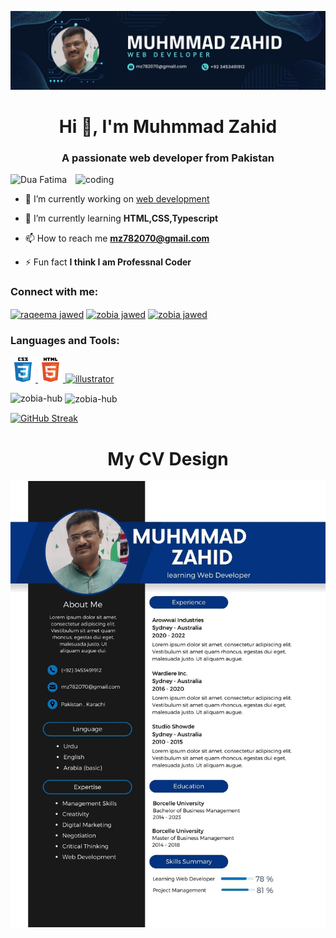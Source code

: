 
![logo](https://github.com/MUHAMMADZAHIDQURESHI/Resume-CV/raw/main/Muhmmad%20Zahid.jpg?raw=true)
<h1 align="center">Hi 👋, I'm Muhmmad Zahid</h1>
<h3 align="center">A passionate web developer from Pakistan</h3>
<img align="right" alt="coding" width="400" src="https://media.licdn.com/dms/image/D5612AQGOmwfIE5mlWA/article-cover_image-shrink_720_1280/0/1674617947228?e=2147483647&v=beta&t=FTU_isQ6VYfV5D_ueFHPWvT8ZqgDeJG3yr8Mi8lpfk0">

<p align="left"> <img src="https://komarev.com/ghpvc/?username=fatimadeveloper14&label=Profile%20views&color=0e75b6&style=flat" alt="Dua Fatima" /> </p>

- 🔭 I’m currently working on [web development](https:/fatimadeveloper14/github.com/)

- 🌱 I’m currently learning **HTML,CSS,Typescript**

- 📫 How to reach me **mz782070@gmail.com**

- ⚡ Fun fact **I think I am Professnal Coder**

<h3 align="left">Connect with me:</h3>
<p align="left">
<a href="https://web.skype.com/" target="blank"><img align="center" src="https://encrypted-tbn0.gstatic.com/images?q=tbn:ANd9GcRUam0qRBs14bj-fZbA2iuflWWPQO7oPNaspg&s" alt="raqeema jawed" height="40" width="40" /></a>
<a href="https://www.facebook.com/profile.php?id=100010763613839" target="blank"><img align="center" src="https://raw.githubusercontent.com/rahuldkjain/github-profile-readme-generator/master/src/images/icons/Social/facebook.svg" alt="zobia jawed" height="30" width="40" /></a>
<a href="https://instagram.com/" target="blank"><img align="center" src="https://raw.githubusercontent.com/rahuldkjain/github-profile-readme-generator/master/src/images/icons/Social/instagram.svg" alt="zobia jawed" height="30" width="40" /></a>
<h3>Languages and Tools:</h3>
<p align="left"> <a href="https://www.w3schools.com/css/" target="_blank" rel="noreferrer"> <img src="https://raw.githubusercontent.com/devicons/devicon/master/icons/css3/css3-original-wordmark.svg" alt="css3" width="40" height="40"/> </a> <a href="https://www.w3.org/html/" target="_blank" rel="noreferrer"> <img src="https://raw.githubusercontent.com/devicons/devicon/master/icons/html5/html5-original-wordmark.svg" alt="html5" width="40" height="40"/> </a> <a href="https://www.adobe.com/in/products/illustrator.html" target="_blank" rel="noreferrer"> <img src="https://cdn.iconscout.com/icon/free/png-256/free-typescript-logo-icon-download-in-svg-png-gif-file-formats--technology-social-media-company-brand-vol-7-pack-logos-icons-2945272.png" alt="illustrator" width="40" height="40"/> </a> </p>

<p><img align="left" src="https://github-readme-stats.vercel.app/api/top-langs?username=MUHAMMADZAHIDQURESHI&show_icons=true&locale=en&layout=compact" alt="zobia-hub" /></p>

<p>&nbsp;<img align="center" src="https://github-readme-stats.vercel.app/api?username=MUHAMMADZAHIDQURESHI&show_icons=true&locale=en" alt="zobia-hub" /></p>

<p><a href="https://git.io/streak-stats"><img src="https://streak-stats.demolab.com?user=MUHAMMADZAHIDQURESHI" alt="GitHub Streak" /></a></p>
<h1 align="center">My CV Design</h1>
<img src="https://github.com/MUHAMMADZAHIDQURESHI/MUHAMMADZAHIDQURESHI/blob/main/cv.jpg?raw=true" />

